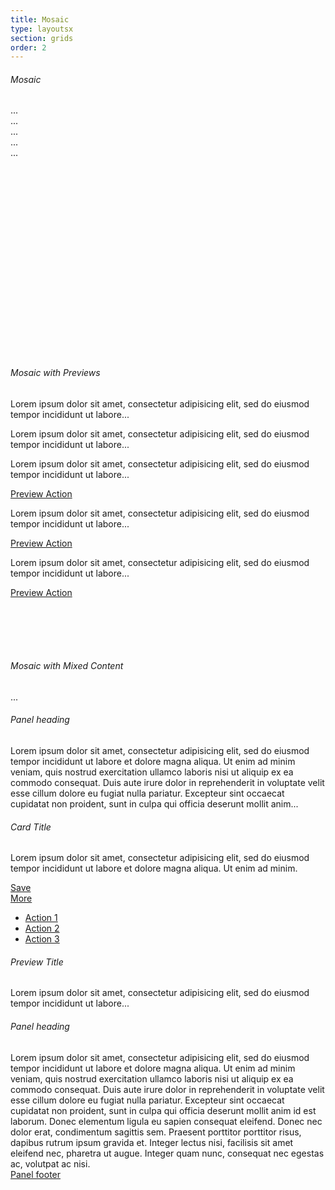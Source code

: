 ```yaml
---
title: Mosaic
type: layoutsx
section: grids
order: 2
---
```


<h6>Mosaic</h6>

<div class="mosaic mosaic-buffer" style="height: 400px;">
	<div class="mosaic-row">
		<div class="mosaic-column mosaic-column-2">
			<div class="mosaic-row">
				<div class="mosaic-column">
					<div class="mosaic-item">
						<div class="well">...</div>
					</div>
					<div class="mosaic-item">
						<div class="well">...</div>
					</div>
				</div>
				<div class="mosaic-column">
					<div class="mosaic-item">
						<div class="well">...</div>
					</div>
				</div>
			</div>
			<div class="mosaic-row">
				<div class="mosaic-item">
					<div class="well">...</div>
				</div>
			</div>
		</div>
		<div class="mosaic-column">
			<div class="mosaic-item">
				<div class="well">...</div>
			</div>
		</div>
	</div>
</div>

<h6>Mosaic with Previews</h6>

<div class="mosaic mosaic-buffer" style="min-height: 400px;">
	<div class="mosaic-row">
		<div class="mosaic-column mosaic-column-2">
			<div class="mosaic-row">
				<div class="mosaic-column">
					<div class="mosaic-item">
						<div class="preview preview-vertical preview-link">
							<div class="preview-body">
								<div class="preview-text">
									<p>Lorem ipsum dolor sit amet, consectetur adipisicing elit, sed do eiusmod tempor incididunt ut labore...</p>
								</div>
							</div>
						</div>
					</div>
					<div class="mosaic-item">
						<div class="preview preview-vertical preview-link">
							<div class="preview-header preview-header-grow bg-silver"></div>
							<div class="preview-body">
								<div class="preview-text">
									<p>Lorem ipsum dolor sit amet, consectetur adipisicing elit, sed do eiusmod tempor incididunt ut labore...</p>
								</div>
							</div>
						</div>
					</div>
				</div>
				<div class="mosaic-column">
					<div class="mosaic-item">
						<div class="preview preview-vertical preview-link">
							<div class="preview-header preview-header-grow bg-silver"></div>
							<div class="preview-body">
								<div class="preview-text">
									<p>Lorem ipsum dolor sit amet, consectetur adipisicing elit, sed do eiusmod tempor incididunt ut labore...</p>
								</div>
								<div class="preview-footer">
									<a href="#">Preview Action</a>
								</div>
							</div>
						</div>
					</div>
				</div>
			</div>
			<div class="mosaic-row">
				<div class="mosaic-item">
					<div class="preview preview-vertical preview-link">
						<div class="preview-header preview-header-grow bg-silver"></div>
						<div class="preview-body">
							<div class="preview-text">
								<p>Lorem ipsum dolor sit amet, consectetur adipisicing elit, sed do eiusmod tempor incididunt ut labore...</p>
							</div>
							<div class="preview-footer">
								<a href="#">Preview Action</a>
							</div>
						</div>
					</div>
				</div>
			</div>
		</div>
		<div class="mosaic-column">
			<div class="mosaic-item">
				<div class="preview preview-vertical preview-link">
					<div class="preview-header preview-header-grow bg-silver"></div>
					<div class="preview-body">
						<div class="preview-text">
							<p>Lorem ipsum dolor sit amet, consectetur adipisicing elit, sed do eiusmod tempor incididunt ut labore...</p>
						</div>
						<div class="preview-footer">
							<a href="#">Preview Action</a>
						</div>
					</div>
				</div>
			</div>
		</div>
	</div>
</div>


<h6>Mosaic with Mixed Content</h6>

<div class="mosaic mosaic-buffer">
	<div class="mosaic-row">
		<div class="mosaic-column mosaic-column-2">
			<div class="mosaic-row">
				<div class="mosaic-column">
					<div class="mosaic-item">
						<div class="well">...</div>
					</div>
					<div class="mosaic-item">
						<div class="panel panel-default">
							<div class="panel-heading"><h6>Panel heading</h6></div>
							<div class="panel-body">
								<div class="panel-body-fill panel-flush-top panel-flush-bottom text-light">Lorem ipsum dolor sit amet, consectetur adipisicing elit, sed do eiusmod tempor incididunt ut labore et dolore magna aliqua. Ut enim ad minim veniam, quis nostrud exercitation ullamco laboris nisi ut aliquip ex ea commodo consequat. Duis aute irure dolor in reprehenderit in voluptate velit esse cillum dolore eu fugiat nulla pariatur. Excepteur sint occaecat cupidatat non proident, sunt in culpa qui officia deserunt mollit anim...</div>
							</div>
						</div>
					</div>
				</div>
				<div class="mosaic-column">
					<div class="mosaic-item">
						<div class="card">
							<div class="card-header">
								<h6>Card Title</h6>
							</div>
							<div class="card-body card-flush-top">
								<p class="text-light">Lorem ipsum dolor sit amet, consectetur adipisicing elit, sed do eiusmod tempor incididunt ut labore et dolore magna aliqua. Ut enim ad minim.</p>
							</div>
							<div class="card-footer card-toolbar">
								<div class="card-control">
									<a href="#" class="btn btn-primary card-action">Save</a>
								</div>
								<div class="card-control dropdown">
									<a href="#" class="btn btn-default" data-toggle="dropdown">More <span class="caret"></span></a>
									<ul class="dropdown-menu">
										<li><a href="#">Action 1</a></li>
										<li><a href="#">Action 2</a></li>
										<li><a href="#">Action 3</a></li>
									</ul>
								</div>
							</div>
						</div>
					</div>
				</div>
			</div>
			<div class="mosaic-row">
				<div class="mosaic-item">
					<div class="preview">
						<div class="preview-header bg-silver"></div>
						<div class="preview-body">
							<div class="preview-text">
								<h6>Preview Title</h6>
								<p class="text-light">Lorem ipsum dolor sit amet, consectetur adipisicing elit, sed do eiusmod tempor incididunt ut labore...</p>
							</div>
						</div>
					</div>
				</div>
			</div>
		</div>
		<div class="mosaic-column">
			<div class="mosaic-item">
				<div class="panel panel-default">
					<div class="panel-heading"><h6>Panel heading</h6></div>
					<div class="panel-body">
						<div class="panel-body-fill panel-flush-top text-light">Lorem ipsum dolor sit amet, consectetur adipisicing elit, sed do eiusmod tempor incididunt ut labore et dolore magna aliqua. Ut enim ad minim veniam, quis nostrud exercitation ullamco laboris nisi ut aliquip ex ea commodo consequat. Duis aute irure dolor in reprehenderit in voluptate velit esse cillum dolore eu fugiat nulla pariatur. Excepteur sint occaecat cupidatat non proident, sunt in culpa qui officia deserunt mollit anim id est laborum. Donec elementum ligula eu sapien consequat eleifend. Donec nec dolor erat, condimentum sagittis sem. Praesent porttitor porttitor risus, dapibus rutrum ipsum gravida et. Integer lectus nisi, facilisis sit amet eleifend nec, pharetra ut augue. Integer quam nunc, consequat nec egestas ac, volutpat ac nisi. </div>
					</div>
					<div class="panel-footer"><a href="#">Panel footer</a></div>
				</div>
			</div>
		</div>
	</div>
</div>

